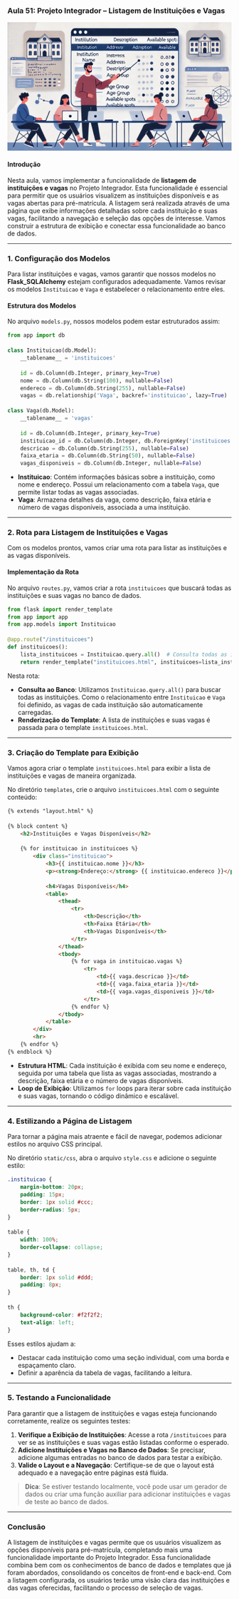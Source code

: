 ### Aula 51: Projeto Integrador – Listagem de Instituições e Vagas
![](./assets/51.jpeg)
#### Introdução

Nesta aula, vamos implementar a funcionalidade de **listagem de instituições e vagas** no Projeto Integrador. Esta funcionalidade é essencial para permitir que os usuários visualizem as instituições disponíveis e as vagas abertas para pré-matrícula. A listagem será realizada através de uma página que exibe informações detalhadas sobre cada instituição e suas vagas, facilitando a navegação e seleção das opções de interesse. Vamos construir a estrutura de exibição e conectar essa funcionalidade ao banco de dados.

---

### 1. Configuração dos Modelos

Para listar instituições e vagas, vamos garantir que nossos modelos no **Flask_SQLAlchemy** estejam configurados adequadamente. Vamos revisar os modelos `Instituicao` e `Vaga` e estabelecer o relacionamento entre eles.

#### Estrutura dos Modelos

No arquivo `models.py`, nossos modelos podem estar estruturados assim:

```python
from app import db

class Instituicao(db.Model):
    __tablename__ = 'instituicoes'
    
    id = db.Column(db.Integer, primary_key=True)
    nome = db.Column(db.String(100), nullable=False)
    endereco = db.Column(db.String(255), nullable=False)
    vagas = db.relationship('Vaga', backref='instituicao', lazy=True)

class Vaga(db.Model):
    __tablename__ = 'vagas'
    
    id = db.Column(db.Integer, primary_key=True)
    instituicao_id = db.Column(db.Integer, db.ForeignKey('instituicoes.id'), nullable=False)
    descricao = db.Column(db.String(255), nullable=False)
    faixa_etaria = db.Column(db.String(50), nullable=False)
    vagas_disponiveis = db.Column(db.Integer, nullable=False)
```

- **Instituicao**: Contém informações básicas sobre a instituição, como nome e endereço. Possui um relacionamento com a tabela `Vaga`, que permite listar todas as vagas associadas.
- **Vaga**: Armazena detalhes da vaga, como descrição, faixa etária e número de vagas disponíveis, associada a uma instituição.

---

### 2. Rota para Listagem de Instituições e Vagas

Com os modelos prontos, vamos criar uma rota para listar as instituições e as vagas disponíveis.

#### Implementação da Rota

No arquivo `routes.py`, vamos criar a rota `instituicoes` que buscará todas as instituições e suas vagas no banco de dados.

```python
from flask import render_template
from app import app
from app.models import Instituicao

@app.route("/instituicoes")
def instituicoes():
    lista_instituicoes = Instituicao.query.all()  # Consulta todas as instituições e suas vagas
    return render_template("instituicoes.html", instituicoes=lista_instituicoes)
```

Nesta rota:

- **Consulta ao Banco**: Utilizamos `Instituicao.query.all()` para buscar todas as instituições. Como o relacionamento entre `Instituicao` e `Vaga` foi definido, as vagas de cada instituição são automaticamente carregadas.
- **Renderização do Template**: A lista de instituições e suas vagas é passada para o template `instituicoes.html`.

---

### 3. Criação do Template para Exibição

Vamos agora criar o template `instituicoes.html` para exibir a lista de instituições e vagas de maneira organizada.

No diretório `templates`, crie o arquivo `instituicoes.html` com o seguinte conteúdo:

```html
{% extends "layout.html" %}

{% block content %}
    <h2>Instituições e Vagas Disponíveis</h2>
    
    {% for instituicao in instituicoes %}
        <div class="instituicao">
            <h3>{{ instituicao.nome }}</h3>
            <p><strong>Endereço:</strong> {{ instituicao.endereco }}</p>
            
            <h4>Vagas Disponíveis</h4>
            <table>
                <thead>
                    <tr>
                        <th>Descrição</th>
                        <th>Faixa Etária</th>
                        <th>Vagas Disponíveis</th>
                    </tr>
                </thead>
                <tbody>
                    {% for vaga in instituicao.vagas %}
                        <tr>
                            <td>{{ vaga.descricao }}</td>
                            <td>{{ vaga.faixa_etaria }}</td>
                            <td>{{ vaga.vagas_disponiveis }}</td>
                        </tr>
                    {% endfor %}
                </tbody>
            </table>
        </div>
        <hr>
    {% endfor %}
{% endblock %}
```

- **Estrutura HTML**: Cada instituição é exibida com seu nome e endereço, seguida por uma tabela que lista as vagas associadas, mostrando a descrição, faixa etária e o número de vagas disponíveis.
- **Loop de Exibição**: Utilizamos `for` loops para iterar sobre cada instituição e suas vagas, tornando o código dinâmico e escalável.

---

### 4. Estilizando a Página de Listagem

Para tornar a página mais atraente e fácil de navegar, podemos adicionar estilos no arquivo CSS principal.

No diretório `static/css`, abra o arquivo `style.css` e adicione o seguinte estilo:

```css
.instituicao {
    margin-bottom: 20px;
    padding: 15px;
    border: 1px solid #ccc;
    border-radius: 5px;
}

table {
    width: 100%;
    border-collapse: collapse;
}

table, th, td {
    border: 1px solid #ddd;
    padding: 8px;
}

th {
    background-color: #f2f2f2;
    text-align: left;
}
```

Esses estilos ajudam a:

- Destacar cada instituição como uma seção individual, com uma borda e espaçamento claro.
- Definir a aparência da tabela de vagas, facilitando a leitura.

---

### 5. Testando a Funcionalidade

Para garantir que a listagem de instituições e vagas esteja funcionando corretamente, realize os seguintes testes:

1. **Verifique a Exibição de Instituições**: Acesse a rota `/instituicoes` para ver se as instituições e suas vagas estão listadas conforme o esperado.
2. **Adicione Instituições e Vagas no Banco de Dados**: Se precisar, adicione algumas entradas no banco de dados para testar a exibição.
3. **Valide o Layout e a Navegação**: Certifique-se de que o layout está adequado e a navegação entre páginas está fluida.

> **Dica**: Se estiver testando localmente, você pode usar um gerador de dados ou criar uma função auxiliar para adicionar instituições e vagas de teste ao banco de dados.

---

### Conclusão

A listagem de instituições e vagas permite que os usuários visualizem as opções disponíveis para pré-matrícula, completando mais uma funcionalidade importante do Projeto Integrador. Essa funcionalidade combina bem com os conhecimentos de banco de dados e templates que já foram abordados, consolidando os conceitos de front-end e back-end. Com a listagem configurada, os usuários terão uma visão clara das instituições e das vagas oferecidas, facilitando o processo de seleção de vagas.